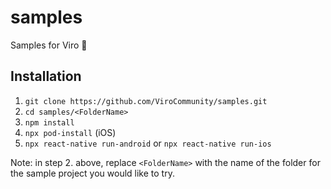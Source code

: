 # samples
Samples for Viro 🐣

## Installation

1. `git clone https://github.com/ViroCommunity/samples.git`
2. `cd samples/<FolderName>`
3. `npm install`
4. `npx pod-install` (iOS)
5. `npx react-native run-android` or `npx react-native run-ios`

Note: in step 2. above, replace `<FolderName>` with the name of the folder for the sample project you would like to try.